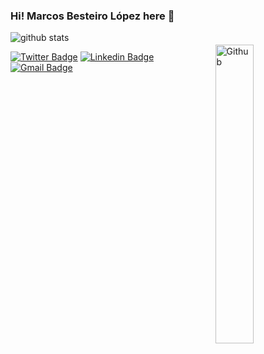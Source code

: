 ### Hi! Marcos Besteiro López here 👋

<img width="35%" style="margin-top:20px" align="right" alt="Github" src="https://raw.githubusercontent.com/onimur/.github/master/.resources/git-header.svg" />

![github stats](https://github-readme-stats.vercel.app/api?username=MarcosBL&show_icons=true&title_color=fff&icon_color=79ff97&text_color=9f9f9f&bg_color=151515)

[![Twitter Badge](https://img.shields.io/badge/Twitter-MarcosBL-1ca0f1?logo=twitter&logoColor=white&link=https://twitter.com/MarcosBL)](https://twitter.com/MarcosBL)  [![Linkedin Badge](https://img.shields.io/badge/LinkedIn-MarcosBL-blue?&logo=Linkedin&logoColor=white&link=https://www.linkedin.com/in/marcosbl//)](https://www.linkedin.com/in/marcosbl/) [![Gmail Badge](https://img.shields.io/badge/Email-soy@marcosbl.com-c14438?logo=Gmail&logoColor=white&link=mailto:soy@marcosbl.com)](mailto:soy@marcosbl.com)
